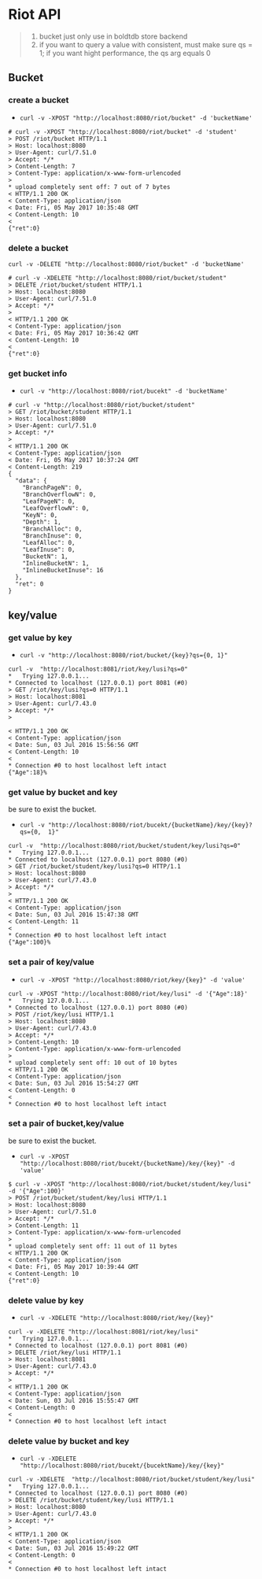 # Riot API

> 1. bucket just only use in boldtdb store backend
> 2. if you want to query a value with consistent, must make sure qs = 1; if you want hight performance, the qs arg equals 0 

## Bucket

### create a bucket

- `curl -v -XPOST "http://localhost:8080/riot/bucket" -d 'bucketName'`

``` http
# curl -v -XPOST "http://localhost:8080/riot/bucket" -d 'student'
> POST /riot/bucket HTTP/1.1
> Host: localhost:8080
> User-Agent: curl/7.51.0
> Accept: */*
> Content-Length: 7
> Content-Type: application/x-www-form-urlencoded
>
* upload completely sent off: 7 out of 7 bytes
< HTTP/1.1 200 OK
< Content-Type: application/json
< Date: Fri, 05 May 2017 10:35:48 GMT
< Content-Length: 10
<
{"ret":0}
```

### delete a bucket

`curl -v -DELETE "http://localhost:8080/riot/bucket" -d 'bucketName'`

``` http
# curl -v -XDELETE "http://localhost:8080/riot/bucket/student"
> DELETE /riot/bucket/student HTTP/1.1
> Host: localhost:8080
> User-Agent: curl/7.51.0
> Accept: */*
>
< HTTP/1.1 200 OK
< Content-Type: application/json
< Date: Fri, 05 May 2017 10:36:42 GMT
< Content-Length: 10
<
{"ret":0}
```

### get bucket info

- `curl -v "http://localhost:8080/riot/bucekt" -d 'bucketName'`

``` http
# curl -v "http://localhost:8080/riot/bucket/student"
> GET /riot/bucket/student HTTP/1.1
> Host: localhost:8080
> User-Agent: curl/7.51.0
> Accept: */*
>
< HTTP/1.1 200 OK
< Content-Type: application/json
< Date: Fri, 05 May 2017 10:37:24 GMT
< Content-Length: 219
{
  "data": {
    "BranchPageN": 0,
    "BranchOverflowN": 0,
    "LeafPageN": 0,
    "LeafOverflowN": 0,
    "KeyN": 0,
    "Depth": 1,
    "BranchAlloc": 0,
    "BranchInuse": 0,
    "LeafAlloc": 0,
    "LeafInuse": 0,
    "BucketN": 1,
    "InlineBucketN": 1,
    "InlineBucketInuse": 16
  },
  "ret": 0
}
```

## key/value

### get value by key

- `curl -v "http://localhost:8080/riot/bucket/{key}?qs={0, 1}"`

``` http
curl -v  "http://localhost:8081/riot/key/lusi?qs=0"
*   Trying 127.0.0.1...
* Connected to localhost (127.0.0.1) port 8081 (#0)
> GET /riot/key/lusi?qs=0 HTTP/1.1
> Host: localhost:8081
> User-Agent: curl/7.43.0
> Accept: */*
> 
 
< HTTP/1.1 200 OK
< Content-Type: application/json
< Date: Sun, 03 Jul 2016 15:56:56 GMT
< Content-Length: 10
< 
* Connection #0 to host localhost left intact
{"Age":18}%                                  
```
### get value by bucket and key

be sure to exist the bucket.

- `curl -v "http://localhost:8080/riot/bucekt/{bucketName}/key/{key}?qs={0,  1}"`

``` http
curl -v  "http://localhost:8080/riot/bucket/student/key/lusi?qs=0" 
*   Trying 127.0.0.1...
* Connected to localhost (127.0.0.1) port 8080 (#0)
> GET /riot/bucket/student/key/lusi?qs=0 HTTP/1.1
> Host: localhost:8080
> User-Agent: curl/7.43.0
> Accept: */*
> 
< HTTP/1.1 200 OK
< Content-Type: application/json
< Date: Sun, 03 Jul 2016 15:47:38 GMT
< Content-Length: 11
< 
* Connection #0 to host localhost left intact
{"Age":100}%                                  
```

### set a pair of key/value

- `curl -v -XPOST "http://localhost:8080/riot/key/{key}" -d 'value'`
```http
curl -v -XPOST "http://localhost:8080/riot/key/lusi" -d '{"Age":18}' 
*   Trying 127.0.0.1...
* Connected to localhost (127.0.0.1) port 8080 (#0)
> POST /riot/key/lusi HTTP/1.1
> Host: localhost:8080
> User-Agent: curl/7.43.0
> Accept: */*
> Content-Length: 10
> Content-Type: application/x-www-form-urlencoded
> 
* upload completely sent off: 10 out of 10 bytes
< HTTP/1.1 200 OK
< Content-Type: application/json
< Date: Sun, 03 Jul 2016 15:54:27 GMT
< Content-Length: 0
< 
* Connection #0 to host localhost left intact
```

### set a pair of bucket,key/value

be sure to exist the bucket.

- `curl -v -XPOST "http://localhost:8080/riot/bucekt/{bucketName}/key/{key}" -d 'value'`

``` http
$ curl -v -XPOST "http://localhost:8080/riot/bucket/student/key/lusi" -d '{"Age":100}'
> POST /riot/bucket/student/key/lusi HTTP/1.1
> Host: localhost:8080
> User-Agent: curl/7.51.0
> Accept: */*
> Content-Length: 11
> Content-Type: application/x-www-form-urlencoded
>
* upload completely sent off: 11 out of 11 bytes
< HTTP/1.1 200 OK
< Content-Type: application/json
< Date: Fri, 05 May 2017 10:39:44 GMT
< Content-Length: 10
{"ret":0}
```

### delete value by key

- `curl -v -XDELETE "http://localhost:8080/riot/key/{key}"`

``` http
curl -v -XDELETE "http://localhost:8081/riot/key/lusi" 
*   Trying 127.0.0.1...
* Connected to localhost (127.0.0.1) port 8081 (#0)
> DELETE /riot/key/lusi HTTP/1.1
> Host: localhost:8081
> User-Agent: curl/7.43.0
> Accept: */*
> 
< HTTP/1.1 200 OK
< Content-Type: application/json
< Date: Sun, 03 Jul 2016 15:55:47 GMT
< Content-Length: 0
< 
* Connection #0 to host localhost left intact
```

### delete value by bucket and key 

- `curl -v -XDELETE "http://localhost:8080/riot/bucekt/{bucektName}/key/{key}"`

``` http
curl -v -XDELETE  "http://localhost:8080/riot/bucket/student/key/lusi" 
*   Trying 127.0.0.1...
* Connected to localhost (127.0.0.1) port 8080 (#0)
> DELETE /riot/bucket/student/key/lusi HTTP/1.1
> Host: localhost:8080
> User-Agent: curl/7.43.0
> Accept: */*
> 
< HTTP/1.1 200 OK
< Content-Type: application/json
< Date: Sun, 03 Jul 2016 15:49:22 GMT
< Content-Length: 0
< 
* Connection #0 to host localhost left intact
```
